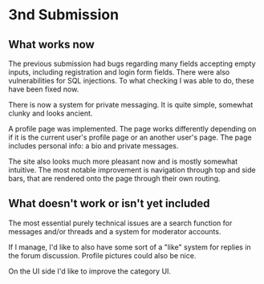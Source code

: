 # 3nd Submission

## What works now

The previous submission had bugs regarding many fields accepting empty inputs, including registration and login form fields. There were also vulnerabilities for SQL injections. To what checking I was able to do, these have been fixed now.

There is now a system for private messaging. It is quite simple, somewhat clunky and looks ancient.

A profile page was implemented. The page works differently depending on if it is the current user's profile page or an another user's page. The page includes personal info: a bio and private messages.

The site also looks much more pleasant now and is mostly somewhat intuitive. The most notable improvement is navigation through top and side bars, that are rendered onto the page through their own routing.

## What doesn't work or isn't yet included

The most essential purely technical issues are a search function for messages and/or threads and a system for moderator accounts.

If I manage, I'd like to also have some sort of a "like" system for replies in the forum discussion. Profile pictures could also be nice.

On the UI side I'd like to improve the category UI.

